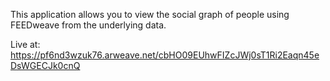 This application allows you to view the social graph of people using FEEDweave from the underlying data.

Live at: https://pf6nd3wzuk76.arweave.net/cbHO09EUhwFIZcJWj0sT1Ri2Eaqn45eDsWGECJk0cnQ
